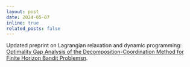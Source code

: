 ```yaml
---
layout: post
date: 2024-05-07
inline: true
related_posts: false
---
```

Updated preprint on Lagrangian relaxation and dynamic programming: <a href="https://hal.science/hal-03240964v2/document">Optimality Gap Analysis of the Decomposition-Coordination
Method for Finite Horizon Bandit Problemsn</a>. 
